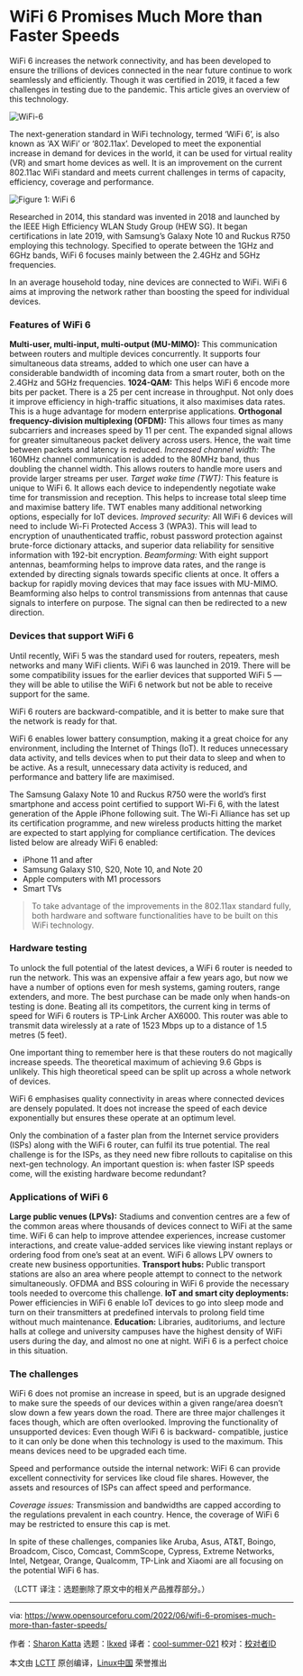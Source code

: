 [#]: subject: "WiFi 6 Promises Much More than Faster Speeds"
[#]: via: "https://www.opensourceforu.com/2022/06/wifi-6-promises-much-more-than-faster-speeds/"
[#]: author: "Sharon Katta https://www.opensourceforu.com/author/sharon-katta/"
[#]: collector: "lkxed"
[#]: translator: "cool-summer-021"
[#]: reviewer: " "
[#]: publisher: " "
[#]: url: " "

WiFi 6 Promises Much More than Faster Speeds
======
WiFi 6 increases the network connectivity, and has been developed to ensure the trillions of devices connected in the near future continue to work seamlessly and efficiently. Though it was certified in 2019, it faced a few challenges in testing due to the pandemic. This article gives an overview of this technology.

![WiFi-6][1]

The next-generation standard in WiFi technology, termed ‘WiFi 6’, is also known as ‘AX WiFi’ or ‘802.11ax’. Developed to meet the exponential increase in demand for devices in the world, it can be used for virtual reality (VR) and smart home devices as well. It is an improvement on the current 802.11ac WiFi standard and meets current challenges in terms of capacity, efficiency, coverage and performance.

![Figure 1: WiFi 6][2]

Researched in 2014, this standard was invented in 2018 and launched by the IEEE High Efficiency WLAN Study Group (HEW SG). It began certifications in late 2019, with Samsung’s Galaxy Note 10 and Ruckus R750 employing this technology. Specified to operate between the 1GHz and 6GHz bands, WiFi 6 focuses mainly between the 2.4GHz and 5GHz frequencies.

In an average household today, nine devices are connected to WiFi. WiFi 6 aims at improving the network rather than boosting the speed for individual devices.

### Features of WiFi 6

**Multi-user, multi-input, multi-output (MU-MIMO):** This communication between routers and multiple devices concurrently. It supports four simultaneous data streams, added to which one user can have a considerable bandwidth of incoming data from a smart router, both on the 2.4GHz and 5GHz frequencies.
**1024-QAM:** This helps WiFi 6 encode more bits per packet. There is a 25 per cent increase in throughput. Not only does it improve efficiency in high-traffic situations, it also maximises data rates. This is a huge advantage for modern enterprise applications.
**Orthogonal frequency-division multiplexing (OFDM):** This allows four times as many subcarriers and increases speed by 11 per cent. The expanded signal allows for greater simultaneous packet delivery across users. Hence, the wait time between packets and latency is reduced.
*Increased channel width:* The 160MHz channel communication is added to the 80MHz band, thus doubling the channel width. This allows routers to handle more users and provide larger streams per user.
*Target wake time (TWT):* This feature is unique to WiFi 6. It allows each device to independently negotiate wake time for transmission and reception. This helps to increase total sleep time and maximise battery life. TWT enables many additional networking options, especially for IoT devices.
*Improved security:* All WiFi 6 devices will need to include Wi-Fi Protected Access 3 (WPA3). This will lead to encryption of unauthenticated traffic, robust password protection against brute-force dictionary attacks, and superior data reliability for sensitive information with 192-bit encryption.
*Beamforming:* With eight support antennas, beamforming helps to improve data rates, and the range is extended by directing signals towards specific clients at once. It offers a backup for rapidly moving devices that may face issues with MU-MIMO. Beamforming also helps to control transmissions from antennas that cause signals to interfere on purpose. The signal can then be redirected to a new direction.

### Devices that support WiFi 6

Until recently, WiFi 5 was the standard used for routers, repeaters, mesh networks and many WiFi clients. WiFi 6 was launched in 2019. There will be some compatibility issues for the earlier devices that supported WiFi 5 — they will be able to utilise the WiFi 6 network but not be able to receive support for the same.

WiFi 6 routers are backward-compatible, and it is better to make sure that the network is ready for that.

WiFi 6 enables lower battery consumption, making it a great choice for any environment, including the Internet of Things (IoT). It reduces unnecessary data activity, and tells devices when to put their data to sleep and when to be active. As a result, unnecessary data activity is reduced, and performance and battery life are maximised.

The Samsung Galaxy Note 10 and Ruckus R750 were the world’s first smartphone and access point certified to support Wi-Fi 6, with the latest generation of the Apple iPhone following suit. The Wi-Fi Alliance has set up its certification programme, and new wireless products hitting the market are expected to start applying for compliance certification. The devices listed below are already WiFi 6 enabled:

* iPhone 11 and after
* Samsung Galaxy S10, S20, Note 10, and Note 20
* Apple computers with M1 processors
* Smart TVs

> To take advantage of the improvements in the 802.11ax standard fully, both hardware and software functionalities have to be built on this WiFi technology.

### Hardware testing

To unlock the full potential of the latest devices, a WiFi 6 router is needed to run the network. This was an expensive affair a few years ago, but now we have a number of options even for mesh systems, gaming routers, range extenders, and more. The best purchase can be made only when hands-on testing is done. Beating all its competitors, the current king in terms of speed for WiFi 6 routers is TP-Link Archer AX6000. This router was able to transmit data wirelessly at a rate of 1523 Mbps up to a distance of 1.5 metres (5 feet).

One important thing to remember here is that these routers do not magically increase speeds. The theoretical maximum of achieving 9.6 Gbps is unlikely. This high theoretical speed can be split up across a whole network of devices.

WiFi 6 emphasises quality connectivity in areas where connected devices are densely populated. It does not increase the speed of each device exponentially but ensures these operate at an optimum level.

Only the combination of a faster plan from the Internet service providers (ISPs) along with the WiFi 6 router, can fulfil its true potential. The real challenge is for the ISPs, as they need new fibre rollouts to capitalise on this next-gen technology. An important question is: when faster ISP speeds come, will the existing hardware become redundant?

### Applications of WiFi 6

**Large public venues (LPVs):** Stadiums and convention centres are a few of the common areas where thousands of devices connect to WiFi at the same time. WiFi 6 can help to improve attendee experiences, increase customer interactions, and create value-added services like viewing instant replays or ordering food from one’s seat at an event. WiFi 6 allows LPV owners to create new business opportunities.
**Transport hubs:** Public transport stations are also an area where people attempt to connect to the network simultaneously. OFDMA and BSS colouring in WiFi 6 provide the necessary tools needed to overcome this challenge.
**IoT and smart city deployments:** Power efficiencies in WiFi 6 enable IoT devices to go into sleep mode and turn on their transmitters at predefined intervals to prolong field time without much maintenance.
**Education:** Libraries, auditoriums, and lecture halls at college and university campuses have the highest density of WiFi users during the day, and almost no one at night. WiFi 6 is a perfect choice in this situation.

### The challenges

WiFi 6 does not promise an increase in speed, but is an upgrade designed to make sure the speeds of our devices within a given range/area doesn’t slow down a few years down the road. There are three major challenges it faces though, which are often overlooked.
Improving the functionality of unsupported devices: Even though WiFi 6 is backward- compatible, justice to it can only be done when this technology is used to the maximum. This means devices need to be upgraded each time.

Speed and performance outside the internal network: WiFi 6 can provide excellent connectivity for services like cloud file shares. However, the assets and resources of ISPs can affect speed and performance.

*Coverage issues:* Transmission and bandwidths are capped according to the regulations prevalent in each country. Hence, the coverage of WiFi 6 may be restricted to ensure this cap is met.

In spite of these challenges, companies like Aruba, Asus, AT&T, Boingo, Broadcom, Cisco, Comcast, CommScope, Cypress, Extreme Networks, Intel, Netgear, Orange, Qualcomm, TP-Link and Xiaomi are all focusing on the potential WiFi 6 has.

（LCTT 译注：选题删除了原文中的相关产品推荐部分。）

--------------------------------------------------------------------------------

via: https://www.opensourceforu.com/2022/06/wifi-6-promises-much-more-than-faster-speeds/

作者：[Sharon Katta][a]
选题：[lkxed][b]
译者：[cool-summer-021](https://github.com/cool-summer-021)
校对：[校对者ID](https://github.com/校对者ID)

本文由 [LCTT](https://github.com/LCTT/TranslateProject) 原创编译，[Linux中国](https://linux.cn/) 荣誉推出

[a]: https://www.opensourceforu.com/author/sharon-katta/
[b]: https://github.com/lkxed
[1]: https://www.opensourceforu.com/wp-content/uploads/2022/05/WiFi-6.jpg
[2]: https://www.opensourceforu.com/wp-content/uploads/2022/05/WiFi-6-1.jpg
